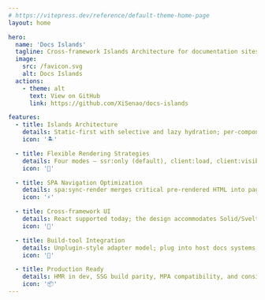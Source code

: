 ```yaml
---
# https://vitepress.dev/reference/default-theme-home-page
layout: home

hero:
  name: 'Docs Islands'
  tagline: Cross-framework Islands Architecture for documentation sites
  image:
    src: /favicon.svg
    alt: Docs Islands
  actions:
    - theme: alt
      text: View on GitHub
      link: https://github.com/XiSenao/docs-islands

features:
  - title: Islands Architecture
    details: Static‑first with selective and lazy hydration; per‑component isolation avoids global state conflicts.
    icon: '🏝️'

  - title: Flexible Rendering Strategies
    details: Four modes — ssr:only (default), client:load, client:visible, client:only — choose per component.
    icon: '🎯'

  - title: SPA Navigation Optimization
    details: spa:sync-render merges critical pre‑rendered HTML into page client scripts to eliminate flicker.
    icon: '⚡'

  - title: Cross‑framework UI
    details: React supported today; the design accommodates Solid/Svelte/Preact/Angular adapters.
    icon: '🧩'

  - title: Build‑tool Integration
    details: Unplugin‑style adapter model; plug into host docs systems without lock‑in.
    icon: '🔌'

  - title: Production Ready
    details: HMR in dev, SSG build parity, MPA compatibility, and consistent dev/prod behavior.
    icon: '📦'
---
```


<script setup>
import CommunitySection from '../.vitepress/theme/components/landing/community-section/CommunitySection.vue'
</script>

<CommunitySection />
